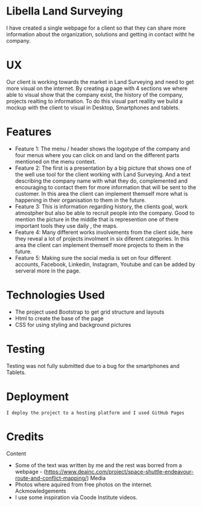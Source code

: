 # Libella Land Surveying 
I have created a single webpage for a client so that they can share more information about the organization, solutions and getting in contact witht he company. 

# UX
 Our client is working towards the market in Land Surveying and need to get more visual on the internet. By creating a page with 4 sections we where able to visual show that the company exist, the history of the company, projects realting to information. To do this visual part reallity we build a mockup with the client to visual in Desktop, Smartphones and tablets. 


# Features
 * Feature 1: The menu / header shows the logotype of the company and four menus where you can click on and land on the different parts mentioned on the menu context. 
 * Feature 2: The first is a presentation by a big picture that shows one of the well use tool for the client working with Land Surveying. And a text describing the company name with what they do, complemented and encouraging to contact them for more information that will be sent to the customer. In this area the client can implement themself more what is happening in their organisation to them in the future. 
 *  Feature 3: This is information regarding history, the clients goal, work atmostpher but also be able to recruit people into the company. Good to mention the picture in the middle that is represention one of there important tools they use daily , the maps.  
 *  Feature 4: Many different works involvements from the client side, here they reveal a lot of projects involment in six diferent categories. In this area the client can implement themself more projects to them in the future. 
 *  Feature 5: Making sure the social media is set on four different accounts, Facebook, Linkedin, Instagram, Youtube and can be added by serveral more in the page.
   

 # Technologies Used

 * The project used Bootstrap to get grid structure and layouts 
 * Html to create the base of the page
 * CSS for using styling and background pictures


 # Testing
   Testing was not fully submitted due to a bug for the smartphones and Tablets.

 # Deployment
    I deploy the project to a hosting platform and I used GitHub Pages 

 # Credits

 Content
 * Some of the text was written by me and the rest was borred from a webpage - (https://www.deainc.com/project/space-shuttle-endeavour-route-and-conflict-mapping/)
 Media
 * Photos where aquired from free photos on the internet.  
 Ackmowledgements
 * I use some inspiration via Coode Institute videos. 